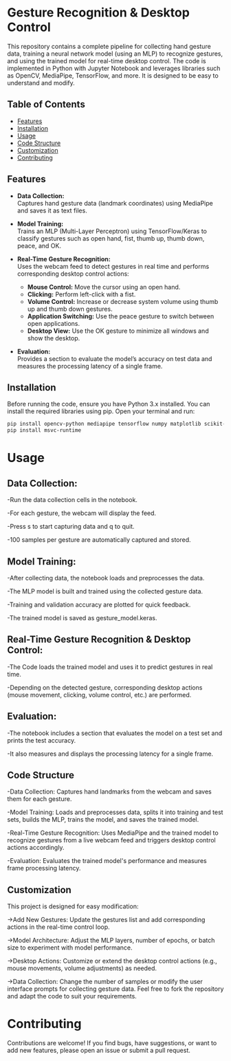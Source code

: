 # Gesture Recognition & Desktop Control

This repository contains a complete pipeline for collecting hand gesture data, training a neural network model (using an MLP) to recognize gestures, and using the trained model for real-time desktop control. The code is implemented in Python with Jupyter Notebook and leverages libraries such as OpenCV, MediaPipe, TensorFlow, and more. It is designed to be easy to understand and modify.

## Table of Contents

- [Features](#features)
- [Installation](#installation)
- [Usage](#usage)
- [Code Structure](#code-structure)
- [Customization](#customization)
- [Contributing](#contributing)


## Features

- **Data Collection:**  
  Captures hand gesture data (landmark coordinates) using MediaPipe and saves it as text files.

- **Model Training:**  
  Trains an MLP (Multi-Layer Perceptron) using TensorFlow/Keras to classify gestures such as open hand, fist, thumb up, thumb down, peace, and OK.

- **Real-Time Gesture Recognition:**  
  Uses the webcam feed to detect gestures in real time and performs corresponding desktop control actions:
  - **Mouse Control:** Move the cursor using an open hand.
  - **Clicking:** Perform left-click with a fist.
  - **Volume Control:** Increase or decrease system volume using thumb up and thumb down gestures.
  - **Application Switching:** Use the peace gesture to switch between open applications.
  - **Desktop View:** Use the OK gesture to minimize all windows and show the desktop.

- **Evaluation:**  
  Provides a section to evaluate the model’s accuracy on test data and measures the processing latency of a single frame.

## Installation

Before running the code, ensure you have Python 3.x installed. You can install the required libraries using pip. Open your terminal and run:

```bash
pip install opencv-python mediapipe tensorflow numpy matplotlib scikit-learn pyautogui pycaw comtypes
pip install msvc-runtime
```
# Usage
## Data Collection:

-Run the data collection cells in the notebook.

-For each gesture, the webcam will display the feed.

-Press s to start capturing data and q to quit.

-100 samples per gesture are automatically captured and stored.

## Model Training:

-After collecting data, the notebook loads and preprocesses the data.

-The MLP model is built and trained using the collected gesture data.

-Training and validation accuracy are plotted for quick feedback.

-The trained model is saved as gesture_model.keras.

## Real-Time Gesture Recognition & Desktop Control:

-The Code loads the trained model and uses it to predict gestures in real time.

-Depending on the detected gesture, corresponding desktop actions (mouse movement, clicking, volume control, etc.) are performed.

## Evaluation:

-The notebook includes a section that evaluates the model on a test set and prints the test accuracy.

-It also measures and displays the processing latency for a single frame.

## Code Structure
-Data Collection:
Captures hand landmarks from the webcam and saves them for each gesture.

-Model Training:
Loads and preprocesses data, splits it into training and test sets, builds the MLP, trains the model, and saves the trained model.

-Real-Time Gesture Recognition:
Uses MediaPipe and the trained model to recognize gestures from a live webcam feed and triggers desktop control actions accordingly.

-Evaluation:
Evaluates the trained model's performance and measures frame processing latency.

## Customization
This project is designed for easy modification:

->Add New Gestures:
Update the gestures list and add corresponding actions in the real-time control loop.

->Model Architecture:
Adjust the MLP layers, number of epochs, or batch size to experiment with model performance.

->Desktop Actions:
Customize or extend the desktop control actions (e.g., mouse movements, volume adjustments) as needed.

->Data Collection:
Change the number of samples or modify the user interface prompts for collecting gesture data.
Feel free to fork the repository and adapt the code to suit your requirements.

# Contributing
Contributions are welcome! If you find bugs, have suggestions, or want to add new features, please open an issue or submit a pull request.
